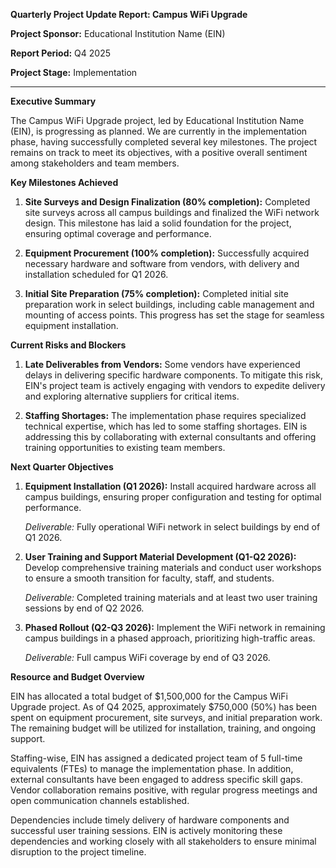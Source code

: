 **Quarterly Project Update Report: Campus WiFi Upgrade**

**Project Sponsor:** Educational Institution Name (EIN)

**Report Period:** Q4 2025

**Project Stage:** Implementation

---

**Executive Summary**

The Campus WiFi Upgrade project, led by Educational Institution Name (EIN), is progressing as planned. We are currently in the implementation phase, having successfully completed several key milestones. The project remains on track to meet its objectives, with a positive overall sentiment among stakeholders and team members.

**Key Milestones Achieved**

1. **Site Surveys and Design Finalization (80% completion):** Completed site surveys across all campus buildings and finalized the WiFi network design. This milestone has laid a solid foundation for the project, ensuring optimal coverage and performance.

2. **Equipment Procurement (100% completion):** Successfully acquired necessary hardware and software from vendors, with delivery and installation scheduled for Q1 2026.

3. **Initial Site Preparation (75% completion):** Completed initial site preparation work in select buildings, including cable management and mounting of access points. This progress has set the stage for seamless equipment installation.

**Current Risks and Blockers**

1. **Late Deliverables from Vendors:** Some vendors have experienced delays in delivering specific hardware components. To mitigate this risk, EIN's project team is actively engaging with vendors to expedite delivery and exploring alternative suppliers for critical items.

2. **Staffing Shortages:** The implementation phase requires specialized technical expertise, which has led to some staffing shortages. EIN is addressing this by collaborating with external consultants and offering training opportunities to existing team members.

**Next Quarter Objectives**

1. **Equipment Installation (Q1 2026):** Install acquired hardware across all campus buildings, ensuring proper configuration and testing for optimal performance.

   *Deliverable:* Fully operational WiFi network in select buildings by end of Q1 2026.

2. **User Training and Support Material Development (Q1-Q2 2026):** Develop comprehensive training materials and conduct user workshops to ensure a smooth transition for faculty, staff, and students.

   *Deliverable:* Completed training materials and at least two user training sessions by end of Q2 2026.

3. **Phased Rollout (Q2-Q3 2026):** Implement the WiFi network in remaining campus buildings in a phased approach, prioritizing high-traffic areas.

   *Deliverable:* Full campus WiFi coverage by end of Q3 2026.

**Resource and Budget Overview**

EIN has allocated a total budget of $1,500,000 for the Campus WiFi Upgrade project. As of Q4 2025, approximately $750,000 (50%) has been spent on equipment procurement, site surveys, and initial preparation work. The remaining budget will be utilized for installation, training, and ongoing support.

Staffing-wise, EIN has assigned a dedicated project team of 5 full-time equivalents (FTEs) to manage the implementation phase. In addition, external consultants have been engaged to address specific skill gaps. Vendor collaboration remains positive, with regular progress meetings and open communication channels established.

Dependencies include timely delivery of hardware components and successful user training sessions. EIN is actively monitoring these dependencies and working closely with all stakeholders to ensure minimal disruption to the project timeline.